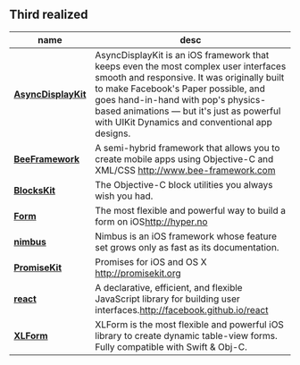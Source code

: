 ## Third realized

 name | desc |
------|------|
**[AsyncDisplayKit](https://github.com/facebook/AsyncDisplayKit)** | AsyncDisplayKit is an iOS framework that keeps even the most complex user interfaces smooth and responsive. It was originally built to make Facebook's Paper possible, and goes hand-in-hand with pop's physics-based animations — but it's just as powerful with UIKit Dynamics and conventional app designs.
**[BeeFramework](http://github.com/gavinkwoe/BeeFramework)** | A semi-hybrid framework that allows you to create mobile apps using Objective-C and XML/CSS <http://www.bee-framework.com>
**[BlocksKit](https://github.com/zwaldowski/BlocksKit)** | The Objective-C block utilities you always wish you had.
**[Form](https://github.com/hyperoslo/Form)**|The most flexible and powerful way to build a form on iOS<http://hyper.no>
**[nimbus](https://github.com/jverkoey/nimbus)** | Nimbus is an iOS framework whose feature set grows only as fast as its documentation.
**[PromiseKit](https://github.com/mxcl/PromiseKit)** |Promises for iOS and OS X <http://promisekit.org>
**[react](https://github.com/facebook/react)** | A declarative, efficient, and flexible JavaScript library for building user interfaces.<http://facebook.github.io/react>
**[XLForm](https://github.com/xmartlabs/XLForm)** | XLForm is the most flexible and powerful iOS library to create dynamic table-view forms. Fully compatible with Swift & Obj-C.